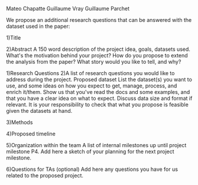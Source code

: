 Mateo Chapatte
Guillaume Vray
Guillaume Parchet 

We propose an additional research questions that can be answered with the dataset used in the paper:

1)Title

2)Abstract
A 150 word description of the project idea, goals, datasets used. What's the motivation behind your project? How do you propose to extend the analysis from the paper? What story would you like to tell, and why? 

1)Research Questions
2)A list of research questions you would like to address during the project.
Proposed dataset
List the dataset(s) you want to use, and some ideas on how you expect to get, manage, process, and enrich it/them. Show us that you've read the docs and some examples, and that you have a clear idea on what to expect. Discuss data size and format if relevant. It is your responsibility to check that what you propose is feasible given the datasets at hand.

3)Methods

4)Proposed timeline

5)Organization within the team
A list of internal milestones up until project milestone P4. Add here a sketch of your planning for the next project milestone.

6)Questions for TAs (optional)
Add here any questions you have for us related to the proposed project.
